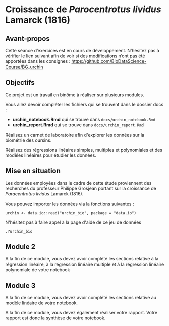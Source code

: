 # Croissance de *Parocentrotus lividus* Lamarck (1816)

## Avant-propos

Cette séance d’exercices est en cours de développement. N’hésitez pas à vérifier le lien suivant afin de voir si des modifications n’ont pas été apportées dans les consignes : <https://github.com/BioDataScience-Course/BG_urchin>

## Objectifs

Ce projet est un travail en binôme à réaliser sur plusieurs modules.

Vous allez devoir compléter les fichiers qui se trouvent dans le dossier docs : 

- **urchin_notebook.Rmd** qui se trouve dans `docs/urchin_notebook.Rmd`
- **urchin_report.Rmd** qui se trouve dans `docs/urchin_report.Rmd`

Réalisez un carnet de laboratoire afin d'explorer les données sur la biométrie des oursins. 

Réalisez des régressions linéaires simples, multiples et polynomiales et des modèles linéaires pour étudier les données.

## Mise en situation

Les données employées dans le cadre de cette étude proviennent des recherches du professeur Philippe Grosjean portant sur la croissance de *Paracentrotus lividus* Lamarck (1816).

Vous pouvez importer les données via la fonctions suivantes :

```
urchin <- data.io::read("urchin_bio", package = "data.io")
```

N'hésitez pas à faire appel à la page d'aide de ce jeu de données

```
.?urchin_bio
```

## Module 2

A la fin de ce module, vous devez avoir complété les sections relative à la régression linéaire, à la régression linéaire multiple et à la régression linéaire polynomiale de votre notebook 


## Module 3


A la fin de ce module, vous devez avoir complété les sections relative au modèle linéaire de votre notebook.

A la fin de ce module, vous devez également réaliser votre rapport. Votre rapport est donc la synthèse de votre notebook.


